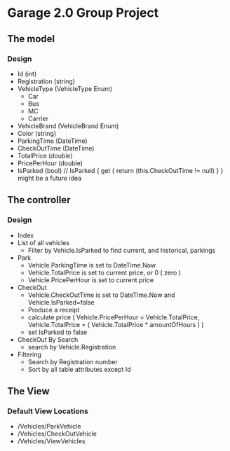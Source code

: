 # Garage 2.0 Group Project

## The model

### Design

* Id (int)
* Registration (string)
* VehicleType (VehicleType Enum) 
  * Car
  * Bus
  * MC
  * Carrier
* VehicleBrand (VehicleBrand Enum)
* Color (string)
* ParkingTime (DateTime)
* CheckOutTime (DateTime)
* TotalPrice (double)
* PricePerHour (double)
* IsParked (bool) // IsParked { get { return (this.CheckOutTime != null) } } might be a future idea

## The controller

### Design

* Index
* List of all vehicles
  * Filter by Vehicle.IsParked to find current, and historical, parkings
* Park
  * Vehicle.ParkingTime is set to DateTime.Now
  * Vehicle.TotalPrice is set to current price, or 0 ( zero )
  * Vehicle.PricePerHour is set to current price
* CheckOut
  * Vehicle.CheckOutTime is set to DateTime.Now and Vehicle.IsParked=false
  * Produce a receipt
  * calculate price ( Vehicle.PricePerHour = Vehicle.TotalPrice, Vehicle.TotalPrice = ( Vehicle.TotalPrice * amountOfHours ) )
  * set IsParked to false
* CheckOut By Search
  * search by Vehicle.Registration
* Filtering
  * Search by Registration number  
  * Sort by all table attributes except Id

## The View

### Default View Locations

  * /Vehicles/ParkVehicle
  * /Vehicles/CheckOutVehicle
  * /Vehicles/ViewVehicles
 